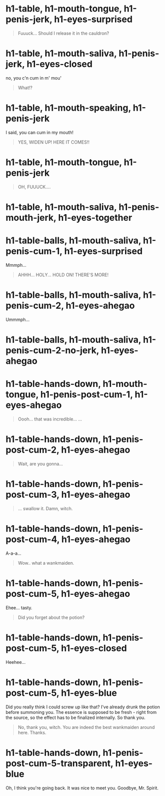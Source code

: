 # h1-table, h1-mouth-tongue, h1-penis-jerk, h1-eyes-surprised

> Fuuuck... Should I release it in the cauldron?
# h1-table, h1-mouth-saliva, h1-penis-jerk, h1-eyes-closed
no, you c'n cum in m' mou'
> What!?
# h1-table, h1-mouth-speaking, h1-penis-jerk
I said, you can cum in my mouth!
> YES, WIDEN UP! HERE IT COMES!!
# h1-table, h1-mouth-tongue, h1-penis-jerk

> OH, FUUUCK....
# h1-table, h1-mouth-saliva, h1-penis-mouth-jerk, h1-eyes-together

# h1-table-balls, h1-mouth-saliva, h1-penis-cum-1, h1-eyes-surprised

Mmmph...
> AHHH... HOLY... HOLD ON! THERE'S MORE!

# h1-table-balls, h1-mouth-saliva, h1-penis-cum-2, h1-eyes-ahegao

Ummmph...
# h1-table-balls, h1-mouth-saliva, h1-penis-cum-2-no-jerk, h1-eyes-ahegao

# h1-table-hands-down, h1-mouth-tongue, h1-penis-post-cum-1, h1-eyes-ahegao

> Oooh... that was incredible...
...
# h1-table-hands-down, h1-penis-post-cum-2, h1-eyes-ahegao

> Wait, are you gonna...

# h1-table-hands-down, h1-penis-post-cum-3, h1-eyes-ahegao

> ... swallow it. Damn, witch.

# h1-table-hands-down, h1-penis-post-cum-4, h1-eyes-ahegao
A-a-a...
> Wow.. what a wankmaiden.
# h1-table-hands-down, h1-penis-post-cum-5, h1-eyes-ahegao
Ehee... tasty.
> Did you forget about the potion?
# h1-table-hands-down, h1-penis-post-cum-5, h1-eyes-closed
Heehee...
# h1-table-hands-down, h1-penis-post-cum-5, h1-eyes-blue
Did you really think I could screw up like that?
I've already drunk the potion before summoning you.
The essence is supposed to be fresh - right from the source, so the effect has to be finalized internally.
So thank you.
> No, thank you, witch. You are indeed the best wankmaiden around here.
Thanks.
# h1-table-hands-down, h1-penis-post-cum-5-transparent, h1-eyes-blue
Oh, I think you're going back. It was nice to meet you.
Goodbye, Mr. Spirit.

